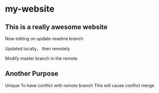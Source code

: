 # my-website

## This is a really awesome website


Now editing on update-readme branch

Updated locally， then remotely

Modify master branch in the remote.
## Another Purpose
Unique 
To have conflict with remote branch
This will cause conflict merge

